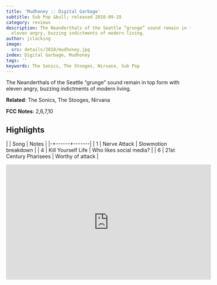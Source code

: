 ```yaml
---
title: 'Mudhoney :: Digital Garbage'
subtitle: Sub Pop &bull; released 2018-09-19
category: reviews
description: The Neanderthals of the Seattle “grunge” sound remain in top form with
  eleven angry, buzzing indictments of modern living.
author: jclacking
image:
  src: details/2018/mudhoney.jpg
index: Digital Garbage, Mudhoney
tags: ''
keywords: The Sonics, The Stooges, Nirvana, Sub Pop
---
```

The Neanderthals of the Seattle “grunge” sound remain in top form with eleven angry, buzzing indictments of modern living.<!--more-->

**Related**: The Sonics, The Stooges, Nirvana

**FCC Notes**: 2,6,7,10

## Highlights

| | Song | Notes |
|-+------+-------|
| 1 | Nerve Attack | Slowmotion breakdown |
| 4 | Kill Yourself Life | Who likes social media? |
| 6 | 21st Century Pharisees | Worthy of attack |

<div class="tlo-detail-video"><iframe width="560" height="315" src="https://www.youtube.com/embed/UNwo0dWvWt4" frameborder="0" allow="autoplay; encrypted-media" allowfullscreen></iframe></div>

